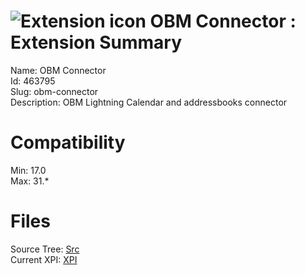 # ![Extension icon](https://addons.thunderbird.net/user-media/addon_icons/463/463795-64.png?modified=1443183627) OBM Connector : Extension Summary

Name: OBM Connector  
Id: 463795  
Slug: obm-connector  
Description: OBM Lightning Calendar and addressbooks connector
  

# Compatibility
Min: 17.0  
Max: 31.*  

# Files

Source Tree: [Src](C:/Dev/Thunderbird/ThunderKdB/xall/xOther/463795-obm-connector/src)  
Current XPI: [XPI](C:/Dev/Thunderbird/ThunderKdB/xall/xOther/463795-obm-connector/xpi)  



